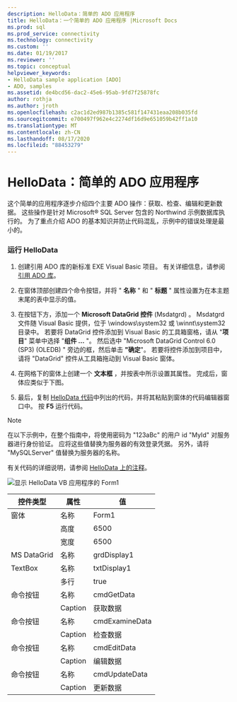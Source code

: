 ```yaml
---
description: HelloData：简单的 ADO 应用程序
title: HelloData：一个简单的 ADO 应用程序 |Microsoft Docs
ms.prod: sql
ms.prod_service: connectivity
ms.technology: connectivity
ms.custom: ''
ms.date: 01/19/2017
ms.reviewer: ''
ms.topic: conceptual
helpviewer_keywords:
- HelloData sample application [ADO]
- ADO, samples
ms.assetid: de4bcd56-dac2-45e6-95ab-9fd7f25878fc
author: rothja
ms.author: jroth
ms.openlocfilehash: c2ac1d2ed987b1385c581f147431eaa208b035fd
ms.sourcegitcommit: e700497f962e4c2274df16d9e651059b42ff1a10
ms.translationtype: MT
ms.contentlocale: zh-CN
ms.lasthandoff: 08/17/2020
ms.locfileid: "88453279"
---
```

# <a name="hellodata-a-simple-ado-application"></a>HelloData：简单的 ADO 应用程序
这个简单的应用程序逐步介绍四个主要 ADO 操作：获取、检查、编辑和更新数据。 这些操作是针对 Microsoft® SQL Server 包含的 Northwind 示例数据库执行的。 为了重点介绍 ADO 的基本知识并防止代码混乱，示例中的错误处理是最小的。  
  
### <a name="to-run-hellodata"></a>运行 HelloData  
  
1.  创建引用 ADO 库的新标准 EXE Visual Basic 项目。 有关详细信息，请参阅 [引用 ADO 库](../../../ado/guide/referencing-the-ado-libraries.md)。  
  
2.  在窗体顶部创建四个命令按钮，并将 " **名称** " 和 " **标题** " 属性设置为在本主题末尾的表中显示的值。  
  
3.  在按钮下方，添加一个 **Microsoft DataGrid 控件** (Msdatgrd) 。 Msdatgrd 文件随 Visual Basic 提供，位于 \windows\system32 或 \winnt\system32 目录中。 若要将 DataGrid 控件添加到 Visual Basic 的工具箱窗格，请从 "**项目**" 菜单中选择 "**组件 ...** "。 然后选中 "Microsoft DataGrid Control 6.0 (SP3)  (OLEDB) " 旁边的框，然后单击 **"确定**"。 若要将控件添加到项目中，请将 "DataGrid" 控件从工具箱拖动到 Visual Basic 窗体。  
  
4.  在网格下的窗体上创建一个 **文本框** ，并按表中所示设置其属性。 完成后，窗体应类似于下图。  
  
5.  最后，复制 [HelloData 代码](../../../ado/guide/data/hellodata-code.md)中列出的代码，并将其粘贴到窗体的代码编辑器窗口中。 按 **F5** 运行代码。  
  
> [!NOTE]
>  在以下示例中，在整个指南中，将使用密码为 "123aBc" 的用户 id "MyId" 对服务器进行身份验证。 应将这些值替换为服务器的有效登录凭据。 另外，请将 "MySQLServer" 值替换为服务器的名称。  
  
 有关代码的详细说明，请参阅 [HelloData 上的注释](../../../ado/guide/data/comments-on-hellodata.md)。  
  
 ![显示 HelloData VB 应用程序的 Form1](../../../ado/guide/data/media/hellodata.gif "HelloData")  
  
|控件类型|属性|值|  
|------------------|--------------|-----------|  
|窗体|名称|Form1|  
||高度|6500|  
||宽度|6500|  
|MS DataGrid|名称|grdDisplay1|  
|TextBox|名称|txtDisplay1|  
||多行|true|  
|命令按钮|名称|cmdGetData|  
||Caption|获取数据|  
|命令按钮|名称|cmdExamineData|  
||Caption|检查数据|  
|命令按钮|名称|cmdEditData|  
||Caption| 编辑数据|  
|命令按钮|名称|cmdUpdateData|  
||Caption|更新数据|
